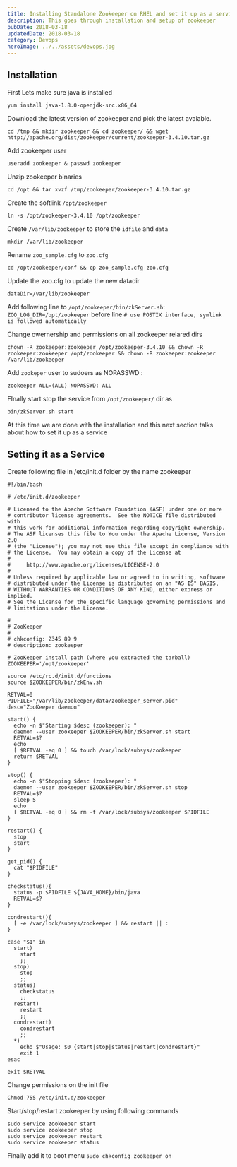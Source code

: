 ```yaml
---
title: Installing Standalone Zookeeper on RHEL and set it up as a service
description: This goes through installation and setup of zookeeper
pubDate: 2018-03-18
updatedDate: 2018-03-18
category: Devops
heroImage: ../../assets/devops.jpg
---
```


## Installation

First Lets make sure java is installed

    yum install java-1.8.0-openjdk-src.x86_64

Download the latest version of zookeeper and pick the latest avaiable.

    cd /tmp && mkdir zookeeper && cd zookeeper/ && wget http://apache.org/dist/zookeeper/current/zookeeper-3.4.10.tar.gz

Add zookeeper user

    useradd zookeeper & passwd zookeeper

Unzip zookeeper binaries 

    cd /opt && tar xvzf /tmp/zookeeper/zookeeper-3.4.10.tar.gz

Create the softlink `/opt/zookeeper`

    ln -s /opt/zookeeper-3.4.10 /opt/zookeeper

Create `/var/lib/zookeeper` to store the `idfile` and `data`

    mkdir /var/lib/zookeeper

Rename `zoo_sample.cfg` to `zoo.cfg`

    cd /opt/zookeeper/conf && cp zoo_sample.cfg zoo.cfg

Update the zoo.cfg to update the new datadir

    dataDir=/var/lib/zookeeper

Add following line to `/opt/zookeeper/bin/zkServer.sh`: `ZOO_LOG_DIR=/opt/zookeeper` before line `# use POSTIX interface, symlink is followed automatically`

Change owernership and permissions on all zookeeper relared dirs

    chown -R zookeeper:zookeeper /opt/zookeeper-3.4.10 && chown -R zookeeper:zookeeper /opt/zookeeper && chown -R zookeeper:zookeeper /var/lib/zookeeper

Add `zookeper` user to sudoers as NOPASSWD : 

    zookeeper ALL=(ALL) NOPASSWD: ALL

FInally start stop the service from `/opt/zookeeper/` dir as 

    bin/zkServer.sh start

At this time we are done with the installation and this next section talks about how to set it up as a service

## Setting it as a Service

Create following file in /etc/init.d folder by the name zookeeper

    #!/bin/bash

    # /etc/init.d/zookeeper

    # Licensed to the Apache Software Foundation (ASF) under one or more
    # contributor license agreements.  See the NOTICE file distributed with
    # this work for additional information regarding copyright ownership.
    # The ASF licenses this file to You under the Apache License, Version 2.0
    # (the "License"); you may not use this file except in compliance with
    # the License.  You may obtain a copy of the License at
    #
    #     http://www.apache.org/licenses/LICENSE-2.0
    #
    # Unless required by applicable law or agreed to in writing, software
    # distributed under the License is distributed on an "AS IS" BASIS,
    # WITHOUT WARRANTIES OR CONDITIONS OF ANY KIND, either express or implied.
    # See the License for the specific language governing permissions and
    # limitations under the License.

    #
    # ZooKeeper
    #
    # chkconfig: 2345 89 9
    # description: zookeeper

    # ZooKeeper install path (where you extracted the tarball)
    ZOOKEEPER='/opt/zookeeper'

    source /etc/rc.d/init.d/functions
    source $ZOOKEEPER/bin/zkEnv.sh

    RETVAL=0
    PIDFILE="/var/lib/zookeeper/data/zookeeper_server.pid"
    desc="ZooKeeper daemon"

    start() {
      echo -n $"Starting $desc (zookeeper): "
      daemon --user zookeeper $ZOOKEEPER/bin/zkServer.sh start
      RETVAL=$?
      echo
      [ $RETVAL -eq 0 ] && touch /var/lock/subsys/zookeeper
      return $RETVAL
    }

    stop() {
      echo -n $"Stopping $desc (zookeeper): "
      daemon --user zookeeper $ZOOKEEPER/bin/zkServer.sh stop
      RETVAL=$?
      sleep 5
      echo
      [ $RETVAL -eq 0 ] && rm -f /var/lock/subsys/zookeeper $PIDFILE
    }

    restart() {
      stop
      start
    }

    get_pid() {
      cat "$PIDFILE"
    }

    checkstatus(){
      status -p $PIDFILE ${JAVA_HOME}/bin/java
      RETVAL=$?
    }

    condrestart(){
      [ -e /var/lock/subsys/zookeeper ] && restart || :
    }

    case "$1" in
      start)
        start
        ;;
      stop)
        stop
        ;;
      status)
        checkstatus
        ;;
      restart)
        restart
        ;;
      condrestart)
        condrestart
        ;;
      *)
        echo $"Usage: $0 {start|stop|status|restart|condrestart}"
        exit 1
    esac

    exit $RETVAL

Change permissions on the init file

    Chmod 755 /etc/init.d/zookeeper

Start/stop/restart zookeeper by using following commands 

    sudo service zookeeper start
    sudo service zookeeper stop
    sudo service zookeeper restart
    sudo service zookeeper status

Finally add it to boot menu `sudo chkconfig zookeeper on`